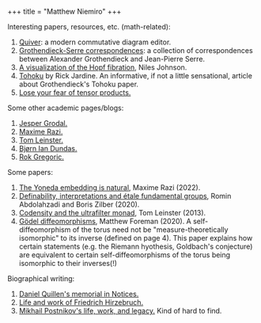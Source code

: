 +++
title = "Matthew Niemiro"
+++

Interesting papers, resources, etc. (math-related):

1. [Quiver](https://q.uiver.app/): a modern commutative diagram editor.
2. [Grothendieck-Serre correspondences](https://webusers.imj-prg.fr/~leila.schneps/grothendieckcircle/Letters/GS.pdf): a collection of correspondences between Alexander Grothendieck and Jean-Pierre Serre.
3. [A visualization of the Hopf fibration](https://nilesjohnson.net/hopf.html), Niles Johnson.
4. [Tohoku](https://inference-review.com/article/tohoku) by Rick Jardine. An informative, if not a little sensational, article about Grothendieck's Tohoku paper.
5. [Lose your fear of tensor products.](https://www.dpmms.cam.ac.uk/~wtg10/tensors3.html)

Some other academic pages/blogs:
1. [Jesper Grodal.](http://web.math.ku.dk/~jg/)
2. [Maxime Razi.](https://sites.google.com/view/maxime-ramzi-en/home?authuser=0)
3. [Tom Leinster.](https://www.maths.ed.ac.uk/~tl/)
4. [Bjørn Ian Dundas.](https://folk.uib.no/nmabd/)
5. [Rok Gregoric.](https://web.ma.utexas.edu/users/gregoric/)

Some papers:

1. [The Yoneda embedding is natural](https://arxiv.org/abs/2209.12575), Maxime Razi (2022).
2. [Definability, interpretations and étale fundamental groups](https://arxiv.org/abs/1906.05052), Romin Abdolahzadi and Boris Zilber (2020).
3. [Codensity and the ultrafilter monad](https://arxiv.org/abs/1209.3606), Tom Leinster (2013).
4. [Gödel diffeomorphisms](https://arxiv.org/abs/2009.06735), Matthew Foreman (2020). A self-diffeomorphism of the torus need not be "measure-theoretically isomorphic" to its inverse (defined on page 4). This paper explains how certain statements (e.g. the Riemann hyothesis, Goldbach's conjecture) are equivalent to certain self-diffeomorphisms of the torus being isomorphic to their inverses(!)

Biographical writing:

1. [Daniel Quillen's memorial in Notices.](https://www.ams.org/notices/201210/rtx121001392p.pdf)
2. [Life and work of Friedrich Hirzebruch.](https://people.mpim-bonn.mpg.de/zagier/files/doi/10.1365/s13291-015-0114-1/dmv-FH.pdf)
3. [Mikhail Postnikov's life, work, and legacy.](https://www.impan.pl/shop/publication/transaction/download/product/85974) Kind of hard to find.